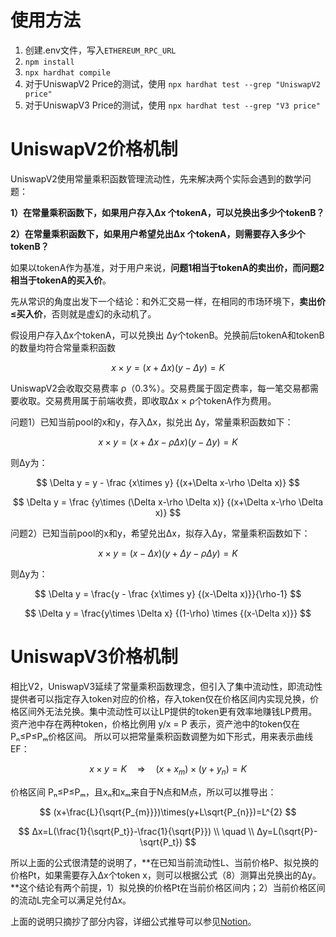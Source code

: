 # 使用方法

1. 创建.env文件，写入`ETHEREUM_RPC_URL`
2. `npm install`
3. `npx hardhat compile`
4. 对于UniswapV2 Price的测试，使用  `npx hardhat test --grep "UniswapV2 price"`
5. 对于UniswapV3 Price的测试，使用  `npx hardhat test --grep "V3 price"`


# UniswapV2价格机制

UniswapV2使用常量乘积函数管理流动性，先来解决两个实际会遇到的数学问题：

**1）在常量乘积函数下，如果用户存入Δx 个tokenA，可以兑换出多少个tokenB？**

**2）在常量乘积函数下，如果用户希望兑出Δx 个tokenA，则需要存入多少个tokenB？**

如果以tokenA作为基准，对于用户来说，**问题1相当于tokenA的卖出价，而问题2相当于tokenA的买入价**。

先从常识的角度出发下一个结论：和外汇交易一样，在相同的市场环境下，**卖出价≤买入价**，否则就是虚幻的永动机了。

假设用户存入Δx个tokenA，可以兑换出 Δy个tokenB。兑换前后tokenA和tokenB的数量均符合常量乘积函数

$$ x\times y = (x+\Delta x)(y-\Delta y)=K $$

UniswapV2会收取交易费率 ρ（0.3%）。交易费属于固定费率，每一笔交易都需要收取。交易费用属于前端收费，即收取Δx × ρ个tokenA作为费用。

问题1）已知当前pool的x和y，存入Δx，拟兑出 Δy，常量乘积函数如下：

$$ x\times y = (x+\Delta x-\rho \Delta x)(y-\Delta y)=K $$

则Δy为：

$$ \Delta y = y - \frac {x\times y} {(x+\Delta x-\rho \Delta x)} $$

$$ \Delta y =  \frac {y\times (\Delta x-\rho \Delta x)} {(x+\Delta x-\rho \Delta x)} $$

问题2）已知当前pool的x和y，希望兑出Δx，拟存入Δy，常量乘积函数如下：

$$ x\times y = (x-\Delta x)(y+\Delta y-\rho \Delta y)=K $$

则Δy为：

$$ \Delta y = \frac{y - \frac {x\times y} {(x-\Delta x)}}{\rho-1} $$

$$ \Delta y = \frac{y\times \Delta x} {(1-\rho) \times {(x-\Delta x)}} $$


# UniswapV3价格机制

相比V2，UniswapV3延续了常量乘积函数理念，但引入了集中流动性，即流动性提供者可以指定存入token对应的价格，存入token仅在价格区间内实现兑换，价格区间外无法兑换。集中流动性可以让LP提供的token更有效率地赚钱LP费用。
资产池中存在两种token，价格比例用 y/x = P 表示，资产池中的token仅在 Pₙ≤P≤Pₘ价格区间。
所以可以把常量乘积函数调整为如下形式，用来表示曲线EF：

$$
x\times y=K\quad\Rightarrow\quad (x+x_{m})\times(y+y_{n})=K
$$

价格区间 Pₙ≤P≤Pₘ，且xₙ和xₘ来自于N点和M点，所以可以推导出：

$$
(x+\frac{L}{\sqrt{P_{m}}})\times(y+L\sqrt{P_{n}})=L^{2} 
$$

$$
Δx=L(\frac{1}{\sqrt{P_t}}-\frac{1}{\sqrt{P}})  \\ \quad \\ Δy=L(\sqrt{P}-\sqrt{P_t}) 
$$

所以上面的公式很清楚的说明了，**在已知当前流动性L、当前价格P、拟兑换的价格Pt，如果需要存入Δx个token x，则可以根据公式（8）测算出兑换出的Δy。**这个结论有两个前提，1）拟兑换的价格Pt在当前价格区间内；2）当前价格区间的流动L完全可以满足兑付Δx。


上面的说明只摘抄了部分内容，详细公式推导可以参见[Notion](https://twpony.notion.site/twpony/twpony-dea3098a1c8244dea80b5da41fe75cbe)。


